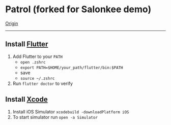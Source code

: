 # Patrol (forked for Salonkee demo)

[Origin](https://github.com/leancodepl/patrol)

---

## Install [Flutter](https://docs.flutter.dev/get-started/install/macos/mobile-ios)
1. Add Flutter to your `PATH`
   - `open .zshrc`
   - `export PATH=$HOME/your_path/flutter/bin:$PATH`
   - save
   - `source ~/.zshrc`
2. Run `flutter doctor` to verify

## Install [Xcode](https://apps.apple.com/lu/app/xcode/id497799835?mt=12)
1. Install iOS Simulator `xcodebuild -downloadPlatform iOS`
2. To start simulator run `open -a Simulator`
